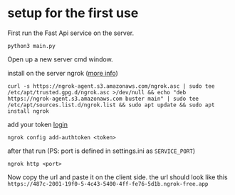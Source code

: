 # setup for the first use
First run the Fast Api service on the server.
```
python3 main.py
```
Open up a new server cmd window.

install on the server ngrok ([more info](https://ngrok.com/download))
```
curl -s https://ngrok-agent.s3.amazonaws.com/ngrok.asc | sudo tee /etc/apt/trusted.gpg.d/ngrok.asc >/dev/null && echo "deb https://ngrok-agent.s3.amazonaws.com buster main" | sudo tee /etc/apt/sources.list.d/ngrok.list && sudo apt update && sudo apt install ngrok
```
add your token [login](https://dashboard.ngrok.com/get-started/setup)
```
ngrok config add-authtoken <token>
```
after that run (PS: port is defined in settings.ini as `SERVICE_PORT`)
```
ngrok http <port>  
```
Now copy the url and paste it on the client side. the url should look like this ` https://487c-2001-19f0-5-4c43-5400-4ff-fe76-5d1b.ngrok-free.app`
